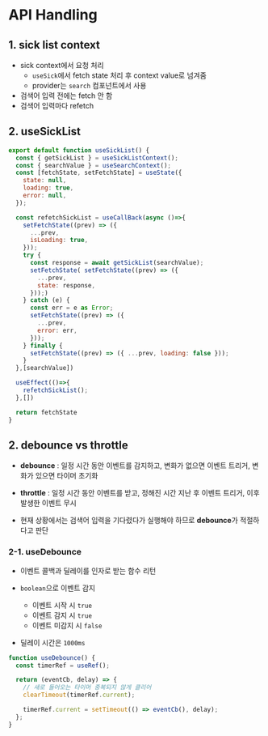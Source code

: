 # API Handling

## 1. sick list context

- sick context에서 요청 처리
  - `useSick`에서 fetch state 처리 후 context value로 넘겨줌
  - provider는 `search` 컴포넌트에서 사용
- 검색어 입력 전에는 fetch 안 함
- 검색어 입력마다 refetch

## 2. useSickList

```jsx
export default function useSickList() {
  const { getSickList } = useSickListContext();
  const { searchValue } = useSearchContext();
  const [fetchState, setFetchState] = useState({
    state: null,
    loading: true,
    error: null,
  });

  const refetchSickList = useCallBack(async ()=>{
    setFetchState((prev) => ({
      ...prev,
      isLoading: true,
    }));
    try {
      const response = await getSickList(searchValue);
      setFetchState( setFetchState((prev) => ({
        ...prev,
        state: response,
      }));)
    } catch (e) {
      const err = e as Error;
      setFetchState((prev) => ({
        ...prev,
        error: err,
      }));
    } finally {
      setFetchState((prev) => ({ ...prev, loading: false }));
    }
  },[searchValue])

  useEffect(()=>{
    refetchSickList();
  },[])

  return fetchState
}
```

## 2. debounce vs throttle

- **debounce** : 일정 시간 동안 이벤트를 감지하고, 변화가 없으면 이벤트 트리거, 변화가 있으면 타이머 초기화
- **throttle** : 일정 시간 동안 이벤트를 받고, 정해진 시간 지난 후 이벤트 트리거, 이후 발생한 이벤트 무시

- 현재 상황에서는 검색어 입력을 기다렸다가 실행해야 하므로 **debounce**가 적절하다고 판단

### 2-1. useDebounce

- 이벤트 콜백과 딜레이를 인자로 받는 함수 리턴
- `boolean`으로 이벤트 감지

  - 이벤트 시작 시 `true`
  - 이벤트 감지 시 `true`
  - 이벤트 미감지 시 `false`

- 딜레이 시간은 `1000ms`

```jsx
function useDebounce() {
  const timerRef = useRef();

  return (eventCb, delay) => {
    // 새로 들어오는 타이머 중복되지 않게 클리어
    clearTimeout(timerRef.current);

    timerRef.current = setTimeout(() => eventCb(), delay);
  };
}
```
